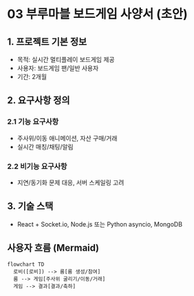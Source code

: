 # 03 부루마블 보드게임 사양서 (초안)

## 1. 프로젝트 기본 정보

- 목적: 실시간 멀티플레이 보드게임 제공
- 사용자: 보드게임 팬/일반 사용자
- 기간: 2개월

## 2. 요구사항 정의

### 2.1 기능 요구사항

- 주사위/이동 애니메이션, 자산 구매/거래
- 실시간 매칭/채팅/알림

### 2.2 비기능 요구사항

- 지연/동기화 문제 대응, 서버 스케일링 고려

## 3. 기술 스택

- React + Socket.io, Node.js 또는 Python asyncio, MongoDB

## 사용자 흐름 (Mermaid)

```mermaid
flowchart TD
  로비([로비]) --> 룸[룸 생성/참여]
  룸 --> 게임[주사위 굴리기/이동/거래]
  게임 --> 결과[결과/축하]
```
